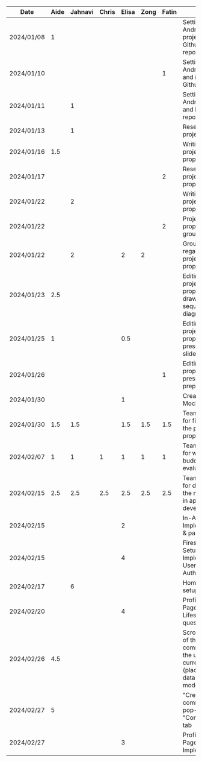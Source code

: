 | Date       |  Aide | Jahnavi  |  Chris  |  Elisa | Zong | Fatin | Task                                                            |
|------------|-------|----------|---------|--------|------|-------|-----------------------------------------------------------------|
| 2024/01/08 |   1   |          |         |        |      |       | Setting up the Android Studio project and the Github repository |
| 2024/01/10 |       |          |         |        |      |   1   | Setting up Android Studio and importing Github repo             |
| 2024/01/11 |       |     1    |         |        |      |       | Setting up Android Studio and local git repo                    |
| 2024/01/13 |       |     1    |         |        |      |       | Research on project ideas                                       |
| 2024/01/16 |  1.5  |          |         |        |      |       | Writing the project proposal                                    |
| 2024/01/17 |       |          |         |        |      |   2   | Research and project proposal                                   |
| 2024/01/22 |       |     2    |         |        |      |       | Writing the project proposal                                    |
| 2024/01/22 |       |          |         |        |      |   2   | Project proposal and group meeting                              |
| 2024/01/22 |       |     2    |         |    2   |  2   |       | Group meeting regarding project proposal                        |
| 2024/01/23 |  2.5  |          |         |        |      |       | Editing the project proposal and drawing sequence diagrams      |
| 2024/01/25 |   1   |          |         |  0.5   |      |       | Editing the project proposal presentation slides                |
| 2024/01/26 |       |          |         |        |      |   1   | Editing project proposal and presentation prep                  |
| 2024/01/30 |       |          |         |     1  |      |       | Create Project Mockup                                           |
| 2024/01/30 |  1.5  |    1.5   |         |   1.5  | 1.5  |  1.5  | Team meeting for finalizing the project proposal                |
| 2024/02/07 |  1    |    1     |     1   |   1    | 1    |  1    | Team meeting for writing the buddy evaluation                   |
| 2024/02/15 |  2.5  |    2.5   |    2.5  |   2.5  | 2.5  |  2.5  | Team meeting for discussing the next steps in app development   |
| 2024/02/15 |       |          |         |    2   |      |       | In-App Routing Implementation & pages setup                     |
| 2024/02/15 |       |          |         |    4   |      |       | Firestore Setup; Implemented User Authentication                |
| 2024/02/17 |       |    6     |         |        |      |       | HomePage UI setup                                               |
| 2024/02/20 |       |          |         |    4   |      |       | Profile Setup Page & Lifestyle questions page                   |
| 2024/02/26 |  4.5  |          |         |        |      |       | Scrollable list of the communities the user is currently in (placeholder data + data model) |
| 2024/02/27 |   5   |          |         |        |      |       | "Create new community" pop-up for the "Community" tab |
| 2024/02/27 |       |          |         |    3   |      |       | Profile/Settings Page Implementation                            |
